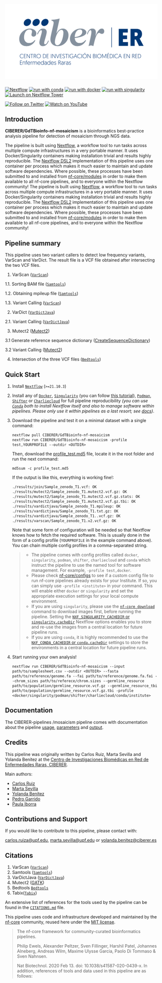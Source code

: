 # ![CIBERER/GdTBioinfo-nf-mosaicism](docs/images/ciberer_logo.png)

<!--[![GitHub Actions CI Status](https://github.com/CIBERER/GdTBioinfo-nf-mosaicism /workflows/nf-core%20CI/badge.svg)](https://github.com/CIBERER/GdTBioinfo-nf-mosaicism /actions?query=workflow%3A%22nf-core+CI%22)
[![GitHub Actions Linting Status](https://github.com/CIBERER/GdTBioinfo-nf-mosaicism /workflows/nf-core%20linting/badge.svg)](https://github.com/CIBERER/GdTBioinfo-nf-mosaicism /actions?query=workflow%3A%22nf-core+linting%22) -->

[![Nextflow](https://img.shields.io/badge/nextflow%20DSL2-%E2%89%A521.10.3-23aa62.svg)](https://www.nextflow.io/)
[![run with conda](http://img.shields.io/badge/run%20with-conda-3EB049?logo=anaconda)](https://docs.conda.io/en/latest/)
[![run with docker](https://img.shields.io/badge/run%20with-docker-0db7ed?logo=docker)](https://www.docker.com/)
[![run with singularity](https://img.shields.io/badge/run%20with-singularity-1d355c.svg)](https://sylabs.io/docs/)
[![Launch on Nextflow Tower](https://img.shields.io/badge/Launch%20%F0%9F%9A%80-Nextflow%20Tower-%234256e7)](https://tower.nf/launch?pipeline=https://github.com/CIBERER/GdTBioinfo-nf-mosaicism )

<!-- [![Get help on Slack](http://img.shields.io/badge/slack-nf--core%20%23mosaicism-4A154B?logo=slack)](https://nfcore.slack.com/channels/mosaicism) -->
[![Follow on Twitter](https://img.shields.io/badge/twitter-%40CIBERER-1DA1F2?logo=twitter)](https://twitter.com/CIBERER)
[![Watch on YouTube](https://img.shields.io/badge/youtube-CentrodeInvestigaci%C3%B3nCIBER-FF0000?logo=youtube)](https://www.youtube.com/c/CentrodeInvestigaci%C3%B3nCIBER)

## Introduction

<!-- TODO nf-core: Write a 1-2 sentence summary of what data the pipeline is for and what it does -->

**CIBERER/GdTBioinfo-nf-mosaicism** is a bioinformatics best-practice analysis pipeline for detection of mosaicism through NGS data.

The pipeline is built using [Nextflow](https://www.nextflow.io), a workflow tool to run tasks across multiple compute infrastructures in a very portable manner. It uses Docker/Singularity containers making installation trivial and results highly reproducible. The [Nextflow DSL2](https://www.nextflow.io/docs/latest/dsl2.html) implementation of this pipeline uses one container per process which makes it much easier to maintain and update software dependencies. Where possible, these processes have been submitted to and installed from [nf-core/modules](https://github.com/nf-core/modules) in order to make them available to all nf-core pipelines, and to everyone within the Nextflow community!
The pipeline is built using [Nextflow](https://www.nextflow.io), a workflow tool to run tasks across multiple compute infrastructures in a very portable manner. It uses Docker/Singularity containers making installation trivial and results highly reproducible. The [Nextflow DSL2](https://www.nextflow.io/docs/latest/dsl2.html) implementation of this pipeline uses one container per process which makes it much easier to maintain and update software dependencies. Where possible, these processes have been submitted to and installed from [nf-core/modules](https://github.com/nf-core/modules) in order to make them available to all nf-core pipelines, and to everyone within the Nextflow community!

## Pipeline summary

<!-- TODO nf-core: Fill in short bullet-pointed list of the default steps in the pipeline -->

This pipeline uses two variant callers to detect low frequency variants, VarScan and VarDict. The result file is a VCF file obtained after intersecting the two VCF files.

1. VarScan ([`VarScan`](https://varscan.sourceforge.net/))

1.1. Sorting BAM file ([`Samtools`](http://www.htslib.org/))

1.2. Obtaining mpileup file ([`Samtools`](http://www.htslib.org/))

1.3. Variant Calling ([`VarScan`](https://varscan.sourceforge.net/))

2. VarDict ([`VarDictJava`](https://github.com/AstraZeneca-NGS/VarDictJava))

2.1. Variant Calling ([`VarDictJava`](https://github.com/AstraZeneca-NGS/VarDictJava))

3. Mutect2 ([Mutect2](https://gatk.broadinstitute.org/hc/en-us/articles/21905083931035-Mutect2))

3.1 Generate reference sequence dictionary ([CreateSequenceDictionary](https://gatk.broadinstitute.org/hc/en-us/articles/21905059452187-CreateSequenceDictionary-Picard))

3.2 Variant Calling ([Mutect2](https://gatk.broadinstitute.org/hc/en-us/articles/21905083931035-Mutect2))

4. Intersection of the three VCF files ([`Bedtools`](https://bedtools.readthedocs.io/en/latest/))

## Quick Start

1. Install [`Nextflow`](https://www.nextflow.io/docs/latest/getstarted.html#installation) (`>=21.10.3`)

2. Install any of [`Docker`](https://docs.docker.com/engine/installation/), [`Singularity`](https://www.sylabs.io/guides/3.0/user-guide/) (you can follow [this tutorial](https://singularity-tutorial.github.io/01-installation/)), [`Podman`](https://podman.io/), [`Shifter`](https://nersc.gitlab.io/development/shifter/how-to-use/) or [`Charliecloud`](https://hpc.github.io/charliecloud/) for full pipeline reproducibility _(you can use [`Conda`](https://conda.io/miniconda.html) both to install Nextflow itself and also to manage software within pipelines. Please only use it within pipelines as a last resort; see [docs](https://nf-co.re/usage/configuration#basic-configuration-profiles))_.

3. Download the pipeline and test it on a minimal dataset with a single command:

   ```console
   nextflow pull CIBERER/GdTBioinfo-nf-mosaicism
   nextflow run CIBERER/GdTBioinfo-nf-mosaicism -profile test,YOURPROFILE --outdir <OUTDIR>
   ```

   Then, download the [profile_test.md5](./tests/profile_test.md5) file, locate it in the root folder and run the next command:

   ```console
   md5sum -c profile_test.md5
   ```

   If the output is like this, everything is working fine!:

   ```console
   ./results/join/Sample_zenodo_T1.vcf: OK
   ./results/mutect2/Sample_zenodo_T1.mutect2.vcf.gz: OK
   ./results/mutect2/Sample_zenodo_T1.mutect2.vcf.gz.stats: OK
   ./results/mutect2/Sample_zenodo_T1.mutect2.vcf.gz.tbi: OK
   ./results/vardictjava/Sample_zenodo_T1.mpileup: OK
   ./results/vardictjava/Sample_zenodo_T1.txt.gz: OK
   ./results/vardictjava/Sample_zenodo_T1..vcf.gz: OK
   ./results/varscan/Sample_zenodo_T1.v2.vcf.gz: OK
   ```

   Note that some form of configuration will be needed so that Nextflow knows how to fetch the required software. This is usually done in the form of a config profile (`YOURPROFILE` in the example command above). You can chain multiple config profiles in a comma-separated string.

   > - The pipeline comes with config profiles called `docker`, `singularity`, `podman`, `shifter`, `charliecloud` and `conda` which instruct the pipeline to use the named tool for software management. For example, `-profile test,docker`.
   > - Please check [nf-core/configs](https://github.com/nf-core/configs#documentation) to see if a custom config file to run nf-core pipelines already exists for your Institute. If so, you can simply use `-profile <institute>` in your command. This will enable either `docker` or `singularity` and set the appropriate execution settings for your local compute environment.
   > - If you are using `singularity`, please use the [`nf-core download`](https://nf-co.re/tools/#downloading-pipelines-for-offline-use) command to download images first, before running the pipeline. Setting the [`NXF_SINGULARITY_CACHEDIR` or `singularity.cacheDir`](https://www.nextflow.io/docs/latest/singularity.html?#singularity-docker-hub) Nextflow options enables you to store and re-use the images from a central location for future pipeline runs.
   > - If you are using `conda`, it is highly recommended to use the [`NXF_CONDA_CACHEDIR` or `conda.cacheDir`](https://www.nextflow.io/docs/latest/conda.html) settings to store the environments in a central location for future pipeline runs.

4. Start running your own analysis!

   <!-- TODO nf-core: Update the example "typical command" below used to run the pipeline -->

   ```console
   nextflow run CIBERER/GdTBioinfo-nf-mosaicism --input path/to/samplesheet.csv --outdir <OUTDIR> --fasta path/to/reference/genome.fa --fai path/to/reference/genome.fa.fai --chrom_sizes path/to/referece/chrom.sizes --germline_resource path/to/population/germline_resource.vcf.gz --germline_resource_tbi path/to/population/germline_resource.vcf.gz.tbi -profile <docker/singularity/podman/shifter/charliecloud/conda/institute>
   ```

## Documentation

The  CIBERER-pipelines /mosaicism pipeline comes with documentation about the pipeline [usage](./docs/usage.md), [parameters](./schema.md) and [output](./docs/output.md).


## Credits

This pipeline was originally written by Carlos Ruiz, Marta Sevilla and Yolanda Benítez at the [Centro de Investigaciones Biomédicas en Red de Enfermedades Raras, CIBERER](https://www.ciberer.es/).

Main authors:

- [Carlos Ruiz](https://github.com/yocra3)
- [Marta Sevilla](https://github.com/martasevilla)
- [Yolanda Benítez](https://github.com/yolandabq)
- [Pedro Garrido](https://github.com/pedro-garridor)
- [Paula Iborra](https://github.com/paulaidt)

## Contributions and Support

If you would like to contribute to this pipeline, please contact with:

carlos.ruiza@upf.edu, marta.sevilla@upf.edu or yolanda.benitez@ciberer.es

 <!-- For further information or help, don't hesitate to get in touch on the [Slack `#mosaicism` channel](https://nfcore.slack.com/channels/mosaicism) (you can join with [this invite](https://nf-co.re/join/slack)).
-->

## Citations

1. VarScan ([`VarScan`](https://varscan.sourceforge.net/))
2. Samtools ([`Samtools`](http://www.htslib.org/))
3. VarDictJava ([`VarDictJava`](https://github.com/AstraZeneca-NGS/VarDictJava))
4. Mutect2 ([GATK](https://gatk.broadinstitute.org/hc/en-us))
5. Bedtools [`Bedtools`](https://bedtools.readthedocs.io/en/latest/)
6. Tabix([`Tabix`](http://www.htslib.org/doc/tabix.html))


<!-- TODO nf-core: Add citation for pipeline after first release. Uncomment lines below and update Zenodo doi and badge at the top of this file. -->
<!-- If you use  CIBERER/GdTBioinfo-nf-mosaicism  for your analysis, please cite it using the following doi: [10.5281/zenodo.XXXXXX](https://doi.org/10.5281/zenodo.XXXXXX) -->

<!-- TODO nf-core: Add bibliography of tools and data used in your pipeline -->

An extensive list of references for the tools used by the pipeline can be found in the [`CITATIONS.md`](CITATIONS.md) file.

This pipeline uses code and infrastructure developed and maintained by the [nf-core](https://nf-co.re) community, reused here under the [MIT license](https://github.com/nf-core/tools/blob/master/LICENSE).
 
> The nf-core framework for community-curated bioinformatics pipelines.
>
> Philip Ewels, Alexander Peltzer, Sven Fillinger, Harshil Patel, Johannes Alneberg, Andreas Wilm, Maxime Ulysse Garcia, Paolo Di Tommaso & Sven Nahnsen.
>
> Nat Biotechnol. 2020 Feb 13. doi: 10.1038/s41587-020-0439-x.
> In addition, references of tools and data used in this pipeline are as follows:
